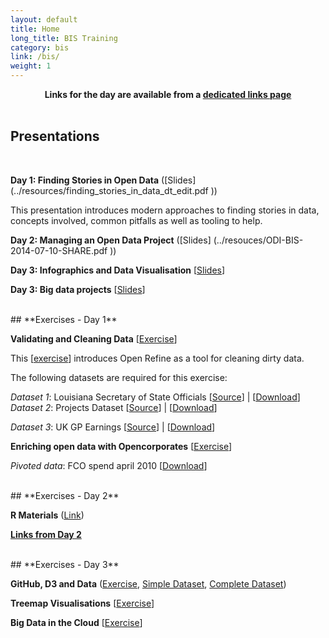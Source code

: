 ```yaml
---
layout: default
title: Home
long_title: BIS Training
category: bis
link: /bis/
weight: 1
---
```


<div align="center">
<b>Links for the day are available from a <a target="_blank" href="Links/">dedicated links page</a></b><br/><br/>
</div>

## **Presentations**
<br>

**Day 1: Finding Stories in Open Data** ([Slides] (../resources/finding_stories_in_data_dt_edit.pdf ))

This presentation introduces modern approaches to finding stories in data, concepts involved, common pitfalls as well as tooling to help.
  
**Day 2: Managing an Open Data Project** ([Slides] (../resouces/ODI-BIS-2014-07-10-SHARE.pdf ))

**Day 3: Infographics and Data Visualisation** \[[Slides](../resources/Infographics.pdf)\]

**Day 3: Big data projects** \[[Slides](../resources/big_data.pdf)\]

<br>
## **Exercises - Day 1**
<br> 

**Validating and Cleaning Data** \[[Exercise](../resources/Cleaning_Exercise.pdf)\]

This \[[exercise](/resources/Cleaning_Exercise.pdf)\] introduces Open Refine as a tool for cleaning dirty data. 

The following datasets are required for this exercise:

*Dataset 1*: Louisiana Secretary of State Officials \[[Source](http://www.sos.la.gov/tabid/136/default.aspx)\] | \[[Download](/resources/dataset1.xls)\]  
*Dataset 2*: Projects Dataset \[[Source](https://www.itdashboard.gov/data_feeds)\] | \[[Download](/resources/dataset2.csv)\] 
 
*Dataset 3*: UK GP Earnings \[[Source](http://data.gov.uk/dataset/gp-earnings-and-expenses-2009-10)\] | \[[Download](/resources/dataset3.csv)\] 
 
**Enriching open data with Opencorporates** \[[Exercise](../resources/odt/Enrichingdata.pdf)\]

*Pivoted data*: FCO spend april 2010 \[[Download](../resources/odt/spend-apr-2010-pivot.csv)\]

<br>
## **Exercises - Day 2**
<br> 

**R Materials** ([Link](https://drive.google.com/folderview?id=0BxeygzpA1RyrRE1hMF9CNUdLUDA&usp=sharing))

**[Links from Day 2](http://bit.ly/BIS-links)**

<br>
## **Exercises - Day 3**
<br> 

**GitHub, D3 and Data** ([Exercise](../resources/Github_D3_and_Data.pdf), [Simple Dataset](../resources/population.csv), [Complete Dataset](http://data.worldbank.org/indicator/SP.POP.TOTL))

**Treemap Visualisations** \[[Exercise](../resources/Treemap_Visualisations.pdf)\]

**Big Data in the Cloud** \[[Exercise](../resources/Big_data_in_the_cloud.pdf)\]
